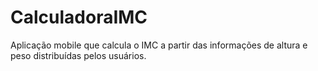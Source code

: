 # CalculadoraIMC
Aplicação mobile que calcula o IMC a partir das informações de altura e peso distribuídas pelos usuários.  
